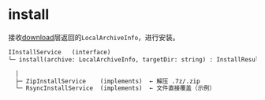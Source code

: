 # install

接收[download](../download/readme.md)层返回的`LocalArchiveInfo`，进行安装。

```txt
IInstallService   (interface)
└─ install(archive: LocalArchiveInfo, targetDir: string) : InstallResult

  │
  ├─ ZipInstallService    (implements)  ← 解压 .7z/.zip
  └─ RsyncInstallService  (implements)  ← 文件直接覆盖（示例）
```